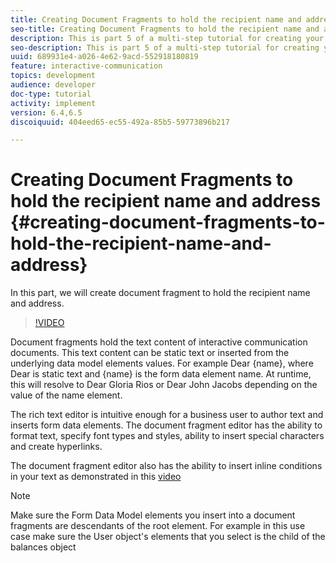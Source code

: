 ```yaml
---
title: Creating Document Fragments to hold the recipient name and address
seo-title: Creating Document Fragments to hold the recipient name and address
description: This is part 5 of a multi-step tutorial for creating your first interactive communications document. In this part, we will create document fragment to hold the recipient name and address. 
seo-description: This is part 5 of a multi-step tutorial for creating your first interactive communications document. In this part, we will create document fragment to hold the recipient name and address. 
uuid: 689931e4-a026-4e62-9acd-552918180819
feature: interactive-communication
topics: development
audience: developer
doc-type: tutorial
activity: implement
version: 6.4,6.5
discoiquuid: 404eed65-ec55-492a-85b5-59773896b217

---
```


# Creating Document Fragments to hold the recipient name and address {#creating-document-fragments-to-hold-the-recipient-name-and-address}

In this part, we will create document fragment to hold the recipient name and address.

>[!VIDEO](https://video.tv.adobe.com/v/22350/?quality=9&learn=on)

Document fragments hold the text content of interactive communication documents. This text content can be static text or inserted from the underlying data model elements values. For example Dear {name}, where Dear is static text and {name} is the form data element name. At runtime, this will resolve to Dear Gloria Rios or Dear John Jacobs depending on the value of the name element.

The rich text editor is intuitive enough for a business user to author text and inserts form data elements. The document fragment editor has the ability to format text, specify font types and styles, ability to insert special characters and create hyperlinks.

The document fragment editor also has the ability to insert inline conditions in your text as demonstrated in this [video](https://helpx.adobe.com/experience-manager/kt/forms/using/editing-improvements-correspondence-mgmt-feature-video-use.html)

>[!NOTE]
>
>Make sure the Form Data Model elements you insert into a document fragments are descendants of the root element. For example in this use case make sure the User object's elements that you select is the child of the balances object

